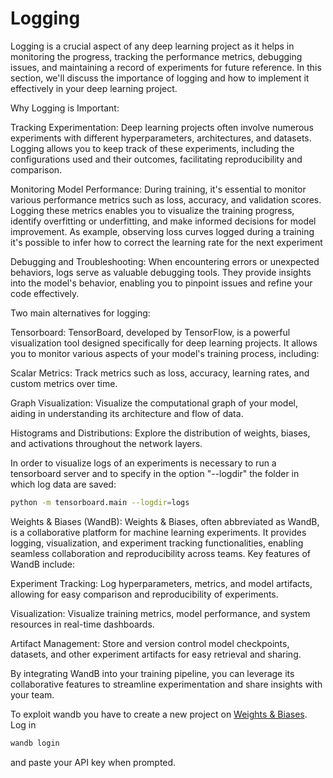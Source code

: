 # Logging

Logging is a crucial aspect of any deep learning project as it helps in monitoring the progress, tracking the performance metrics, debugging issues, and maintaining a record of experiments for future reference. In this section, we'll discuss the importance of logging and how to implement it effectively in your deep learning project.

Why Logging is Important:

Tracking Experimentation: Deep learning projects often involve numerous experiments with different hyperparameters, architectures, and datasets. Logging allows you to keep track of these experiments, including the configurations used and their outcomes, facilitating reproducibility and comparison.

Monitoring Model Performance: During training, it's essential to monitor various performance metrics such as loss, accuracy, and validation scores. Logging these metrics enables you to visualize the training progress, identify overfitting or underfitting, and make informed decisions for model improvement. As example, observing loss curves logged during a training it's possible to infer how to correct the learning rate for the next experiment

Debugging and Troubleshooting: When encountering errors or unexpected behaviors, logs serve as valuable debugging tools. They provide insights into the model's behavior, enabling you to pinpoint issues and refine your code effectively.

Two main alternatives for logging:

Tensorboard:
TensorBoard, developed by TensorFlow, is a powerful visualization tool designed specifically for deep learning projects. It allows you to monitor various aspects of your model's training process, including:

Scalar Metrics: Track metrics such as loss, accuracy, learning rates, and custom metrics over time.

Graph Visualization: Visualize the computational graph of your model, aiding in understanding its architecture and flow of data.

Histograms and Distributions: Explore the distribution of weights, biases, and activations throughout the network layers.

In order to visualize logs of an experiments is necessary to run a tensorboard server and to specify in the option "--logdir" the folder in which log data are saved: 
```sh
python -m tensorboard.main --logdir=logs
```

Weights & Biases (WandB):
Weights & Biases, often abbreviated as WandB, is a collaborative platform for machine learning experiments. It provides logging, visualization, and experiment tracking functionalities, enabling seamless collaboration and reproducibility across teams. Key features of WandB include:

Experiment Tracking: Log hyperparameters, metrics, and model artifacts, allowing for easy comparison and reproducibility of experiments.

Visualization: Visualize training metrics, model performance, and system resources in real-time dashboards.

Artifact Management: Store and version control model checkpoints, datasets, and other experiment artifacts for easy retrieval and sharing.

By integrating WandB into your training pipeline, you can leverage its collaborative features to streamline experimentation and share insights with your team.

To exploit wandb you have to create a new project on [Weights & Biases](https://wandb.ai/site).  
Log in 
```sh
wandb login 
```
and paste your API key when prompted.

